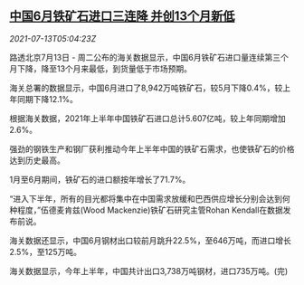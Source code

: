 <!--1626154263000-->
[中国6月铁矿石进口三连降 并创13个月新低](https://cn.reuters.com/article/china-iron-ore-import-0713-tues-idCNKBS2EJ0B5)
------

<div><i>2021-07-13T05:04:23Z</i></div><p>路透北京7月13日 - 周二公布的海关数据显示，中国6月铁矿石进口量连续第三个月下降，降至13个月来最低，到货量低于市场预期。</p><p>海关总署的数据显示，中国6月进口了8,942万吨铁矿石，较5月下降0.4%，较上年同期下降12.1%。</p><p>根据海关数据，2021年上半年中国铁矿石进口总计5.607亿吨，较上年同期增加2.6%。</p><p>强劲的钢铁生产和钢厂获利推动今年上半年中国的铁矿石需求，也使铁矿石的价格达到历史最高。</p><p>1月至6月期间，铁矿石的进口额按年增长了71.7%。</p><p>“进入下半年，所有的目光都将集中在中国需求放缓和巴西供应增长分别会达到何种程度，”伍德麦肯兹(Wood Mackenzie)铁矿石研究主管Rohan Kendall在数据发布前说。</p><p>海关数据还显示，中国6月钢材出口较前月跳升22.5%，至646万吨，而进口增长2.5%，至125万吨。</p><p>海关数据显示，今年上半年，中国共计出口3,738万吨钢材，进口735万吨。(完)</p>
